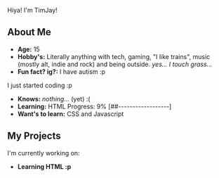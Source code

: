 Hiya! I'm TimJay!
## About Me

- **Age:** 15
- **Hobby's:** Literally anything with tech, gaming, "I like trains", music (mostly alt, indie and rock) and being outside. *yes... I touch grass...*
- **Fun fact? ig?:** I have autism :p

I just started coding :p
- **Knows:** *nothing...* (yet) :(
- **Learning:** HTML Progress: 9% [##------------------]
- **Want's to learn:** CSS and Javascript

## My Projects

I'm currently working on:

- **Learning HTML :p**
